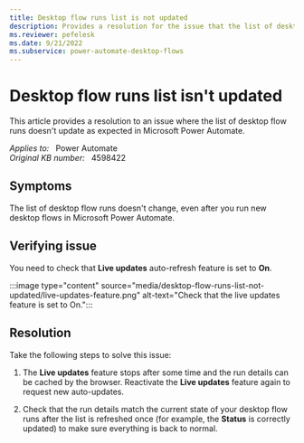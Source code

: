 ```yaml
---
title: Desktop flow runs list is not updated
description: Provides a resolution for the issue that the list of desktop flow runs doesn't update even though you run a new desktop flow in Power Automate.
ms.reviewer: pefelesk
ms.date: 9/21/2022
ms.subservice: power-automate-desktop-flows
---
```

# Desktop flow runs list isn't updated

This article provides a resolution to an issue where the list of desktop flow runs doesn't update as expected in Microsoft Power Automate.

_Applies to:_ &nbsp; Power Automate  
_Original KB number:_ &nbsp; 4598422

## Symptoms

The list of desktop flow runs doesn't change, even after you run new desktop flows in Microsoft Power Automate.

## Verifying issue

You need to check that **Live updates** auto-refresh feature is set to **On**.

:::image type="content" source="media/desktop-flow-runs-list-not-updated/live-updates-feature.png" alt-text="Check that the live updates feature is set to On.":::

## Resolution

Take the following steps to solve this issue:

1. The **Live updates** feature stops after some time and the run details can be cached by the browser. Reactivate the **Live updates** feature again to request new auto-updates.

2. Check that the run details match the current state of your desktop flow runs after the list is refreshed once (for example, the **Status** is correctly updated) to make sure everything is back to normal.
